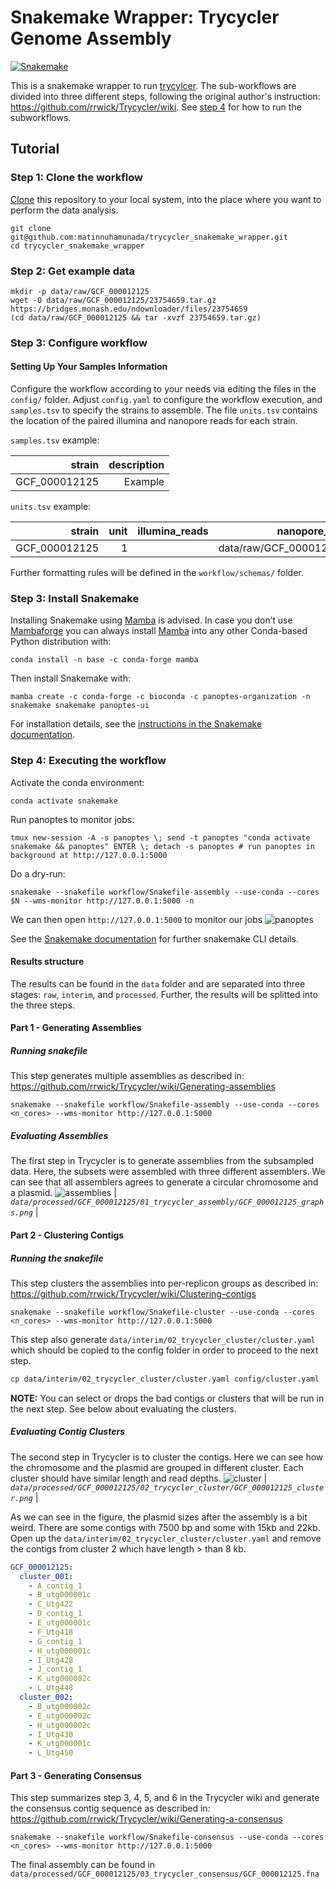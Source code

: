 # Snakemake Wrapper: Trycycler Genome Assembly

[![Snakemake](https://img.shields.io/badge/snakemake-≥6.15.1-brightgreen.svg)](https://snakemake.github.io)

This is a snakemake wrapper to run [trycylcer](https://github.com/rrwick/Trycycler). The sub-workflows are divided into three different steps, following the original author's instruction: https://github.com/rrwick/Trycycler/wiki. See [step 4](#step-4-executing-the-workflow) for how to run the subworkflows.

## Tutorial
### Step 1: Clone the workflow

[Clone](https://help.github.com/en/articles/cloning-a-repository) this repository to your local system, into the place where you want to perform the data analysis. 

    git clone git@github.com:matinnuhamunada/trycycler_snakemake_wrapper.git
    cd trycycler_snakemake_wrapper

### Step 2: Get example data
```shell
mkdir -p data/raw/GCF_000012125
wget -O data/raw/GCF_000012125/23754659.tar.gz https://bridges.monash.edu/ndownloader/files/23754659
(cd data/raw/GCF_000012125 && tar -xvzf 23754659.tar.gz)
```
### Step 3: Configure workflow
#### Setting Up Your Samples Information
Configure the workflow according to your needs via editing the files in the `config/` folder. Adjust `config.yaml` to configure the workflow execution, and `samples.tsv` to specify the strains to assemble. The file `units.tsv` contains the location of the paired illumina and nanopore reads for each strain.

`samples.tsv` example:

|  strain       |       description |
|--------------:|------------------:|
| GCF_000012125 | Example |

`units.tsv` example:

|  strain       |  unit |    illumina_reads |               nanopore_reads |
|--------------:|------:|------------------:|-----------------------------:|
| GCF_000012125 | 1     |                   | data/raw/GCF_000012125.1     |

Further formatting rules will be defined in the `workflow/schemas/` folder.

### Step 3: Install Snakemake

Installing Snakemake using [Mamba](https://github.com/mamba-org/mamba) is advised. In case you don’t use [Mambaforge](https://github.com/conda-forge/miniforge#mambaforge) you can always install [Mamba](https://github.com/mamba-org/mamba) into any other Conda-based Python distribution with:

    conda install -n base -c conda-forge mamba

Then install Snakemake with:

    mamba create -c conda-forge -c bioconda -c panoptes-organization -n snakemake snakemake panoptes-ui

For installation details, see the [instructions in the Snakemake documentation](https://snakemake.readthedocs.io/en/stable/getting_started/installation.html).

### Step 4: Executing the workflow

Activate the conda environment:

    conda activate snakemake

Run panoptes to monitor jobs:

    tmux new-session -A -s panoptes \; send -t panoptes "conda activate snakemake && panoptes" ENTER \; detach -s panoptes # run panoptes in background at http://127.0.0.1:5000

Do a dry-run:

    snakemake --snakefile workflow/Snakefile-assembly --use-conda --cores $N --wms-monitor http://127.0.0.1:5000 -n

We can then open `http://127.0.0.1:5000` to monitor our jobs
![panoptes](workflow/report/figures/panoptes.png)

See the [Snakemake documentation](https://snakemake.readthedocs.io/en/stable/executable.html) for further snakemake CLI details.

#### Results structure
The results can be found in the `data` folder and are separated into three stages: `raw`, `interim`, and `processed`. Further, the results will be splitted into the three steps.

#### Part 1 - Generating Assemblies
##### Running snakefile
This step generates multiple assemblies as described in: https://github.com/rrwick/Trycycler/wiki/Generating-assemblies

    snakemake --snakefile workflow/Snakefile-assembly --use-conda --cores <n_cores> --wms-monitor http://127.0.0.1:5000 

##### Evaluating Assemblies
The first step in Trycycler is to generate assemblies from the subsampled data. Here, the subsets were assembled with three different assemblers. We can see that all assemblers agrees to generate a circular chromosome and a plasmid.
![assemblies](workflow/report/figures/GCF_000012125_graphs.png)
| *`data/processed/GCF_000012125/01_trycycler_assembly/GCF_000012125_graphs.png`* |

#### Part 2 - Clustering Contigs
##### Running the snakefile
This step clusters the assemblies into per-replicon groups as described in: https://github.com/rrwick/Trycycler/wiki/Clustering-contigs

    snakemake --snakefile workflow/Snakefile-cluster --use-conda --cores <n_cores> --wms-monitor http://127.0.0.1:5000 

This step also generate `data/interim/02_trycycler_cluster/cluster.yaml` which should be copied to the config folder in order to proceed to the next step.

```bash
cp data/interim/02_trycycler_cluster/cluster.yaml config/cluster.yaml
```
**NOTE:** You can select or drops the bad contigs or clusters that will be run in the next step. See below about evaluating the clusters.

##### Evaluating Contig Clusters
The second step in Trycycler is to cluster the contigs. Here we can see how the chromosome and the plasmid are grouped in different cluster. Each cluster should have similar length and read depths.
![cluster](workflow/report/figures/GCF_000012125_cluster.png)
| *`data/processed/GCF_000012125/02_trycycler_cluster/GCF_000012125_cluster.png`* |

As we can see in the figure, the plasmid sizes after the assembly is a bit weird. There are some contigs with 7500 bp and some with 15kb and 22kb. Open up the `data/interim/02_trycycler_cluster/cluster.yaml` and remove the contigs from cluster 2 which have length > than 8 kb.

```yaml
GCF_000012125:
  cluster_001:
    - A_contig_1
    - B_utg000001c
    - C_Utg422
    - D_contig_1
    - E_utg000001c
    - F_Utg418
    - G_contig_1
    - H_utg000001c
    - I_Utg428
    - J_contig_1
    - K_utg000002c
    - L_Utg448
  cluster_002:
    - B_utg000002c
    - E_utg000002c
    - H_utg000002c
    - I_Utg430
    - K_utg000001c
    - L_Utg450
```

#### Part 3 - Generating Consensus
This step summarizes step 3, 4, 5, and 6 in the Trycycler wiki and generate the consensus contig sequence as described in: https://github.com/rrwick/Trycycler/wiki/Generating-a-consensus


    snakemake --snakefile workflow/Snakefile-consensus --use-conda --cores <n_cores> --wms-monitor http://127.0.0.1:5000 

The final assembly can be found in `data/processed/GCF_000012125/03_trycycler_consensus/GCF_000012125.fna`



